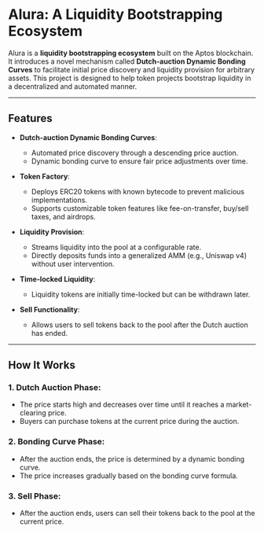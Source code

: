 # Alura: A Liquidity Bootstrapping Ecosystem

Alura is a **liquidity bootstrapping ecosystem** built on the Aptos blockchain. It introduces a novel mechanism called **Dutch-auction Dynamic Bonding Curves** to facilitate initial price discovery and liquidity provision for arbitrary assets. This project is designed to help token projects bootstrap liquidity in a decentralized and automated manner.

---

## Features

- **Dutch-auction Dynamic Bonding Curves**:
  - Automated price discovery through a descending price auction.
  - Dynamic bonding curve to ensure fair price adjustments over time.

- **Token Factory**:
  - Deploys ERC20 tokens with known bytecode to prevent malicious implementations.
  - Supports customizable token features like fee-on-transfer, buy/sell taxes, and airdrops.

- **Liquidity Provision**:
  - Streams liquidity into the pool at a configurable rate.
  - Directly deposits funds into a generalized AMM (e.g., Uniswap v4) without user intervention.

- **Time-locked Liquidity**:
  - Liquidity tokens are initially time-locked but can be withdrawn later.

- **Sell Functionality**:
  - Allows users to sell tokens back to the pool after the Dutch auction has ended.

---

## How It Works

### 1. **Dutch Auction Phase**:
   - The price starts high and decreases over time until it reaches a market-clearing price.
   - Buyers can purchase tokens at the current price during the auction.

### 2. **Bonding Curve Phase**:
   - After the auction ends, the price is determined by a dynamic bonding curve.
   - The price increases gradually based on the bonding curve formula.

### 3. **Sell Phase**:
   - After the auction ends, users can sell their tokens back to the pool at the current price.


